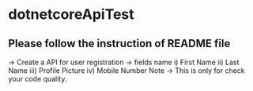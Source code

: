 # dotnetcoreApiTest
Please follow the instruction of README file
--------------------------------------------
-> Create a API for user registration
-> fields name 
          i)   First Name
          ii)  Last Name
          iii) Profile Picture 
          iv)  Mobile Number
Note -> This is only for check your code quality.
